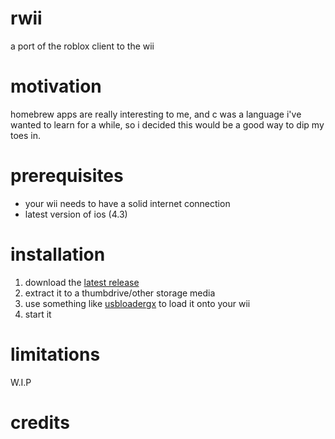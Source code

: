 # rwii
a port of the roblox client to the wii

# motivation
homebrew apps are really interesting to me, and c was a language i've wanted to learn for a while, so i decided this would be a good way to dip my toes in.

# prerequisites
- your wii needs to have a solid internet connection
- latest version of ios (4.3)

# installation
1. download the [latest release](https://github.com/Ewanophobia/rwii/releases)
2. extract it to a thumbdrive/other storage media
3. use something like [usbloadergx](https://github.com/cyan06/usbloadergx) to load it onto your wii
4. start it

# limitations

W.I.P

# credits
